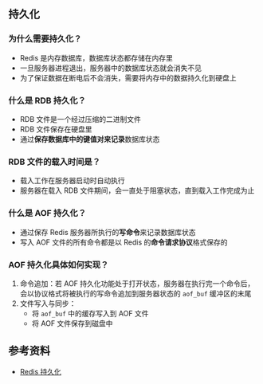 ## 持久化

### 为什么需要持久化？

- Redis 是内存数据库，数据库状态都存储在内存里
- 一旦服务器进程退出，服务器中的数据库状态就会消失不见
- 为了保证数据在断电后不会消失，需要将内存中的数据持久化到硬盘上

### 什么是 RDB 持久化？

- RDB 文件是一个经过压缩的二进制文件
- RDB 文件保存在硬盘里
- 通过**保存数据库中的键值对来记录**数据库状态

### RDB 文件的载入时间是？

- 载入工作在服务器启动时自动执行
- 服务器在载入 RDB 文件期间，会一直处于阻塞状态，直到载入工作完成为止

### 什么是 AOF 持久化？

- 通过保存 Redis 服务器所执行的**写命令**来记录数据库状态
- 写入 AOF 文件的所有命令都是以 Redis 的**命令请求协议**格式保存的

### AOF 持久化具体如何实现？

1. 命令追加：若 AOF 持久化功能处于打开状态，服务器在执行完一个命令后，会以协议格式将被执行的写命令追加到服务器状态的 `aof_buf` 缓冲区的末尾
2. 文件写入与同步：
    - 将 `aof_buf` 中的缓存写入到 AOF 文件
    - 将 AOF 文件保存到磁盘中

## 参考资料

- [Redis 持久化](http://jalan.space/2019/02/05/2019/redis-rdb-aof/)